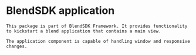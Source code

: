 # BlendSDK application

    This package is part of BlendSDK Framework. It provides functionality
    to kickstart a blend application that contains a main view.

    The application component is capable of handling window and responsive changes.

